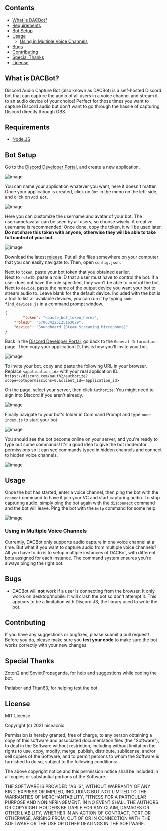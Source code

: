 ## Contents
- [What is DACBot?](https://github.com/nicnacnic/DACBot/blob/main/README.md#what-is-dacbot)
- [Requirements](https://github.com/nicnacnic/DACBot/blob/main/README.md#requirements)
- [Bot Setup](https://github.com/nicnacnic/DACBot/blob/main/README.md#bot-setup)
- [Usage](https://github.com/nicnacnic/DACBot/blob/main/README.md#usage)
   - [Using in Multiple Voice Channels](https://github.com/nicnacnic/DACBot/blob/main/README.md#using-in-multiple-voice-channels)
- [Bugs](https://github.com/nicnacnic/DACBot/blob/main/README.md#bugs)
- [Contributing](https://github.com/nicnacnic/DACBot/blob/main/README.md#contributing)
- [Special Thanks](https://github.com/nicnacnic/DACBot/blob/main/README.md#special-thanks)
- [License](https://github.com/nicnacnic/DACBot/blob/main/README.md#license)

## What is DACBot?
Discord Audio Capture Bot (also known as DACBot) is a self-hosted Discord bot that can capture the audio of all users in a voice channel and stream it to an audio device of your choice! Perfect for those times you want to capture Discord audio but don't want to go through the hassle of capturing Discord directly through OBS.

## Requirements
- [Node.JS](https://nodejs.org/en/download/)

## Bot Setup
Go to the [Discord Developer Portal](https://discord.com/developers/applications), and create a new application.

![image](https://user-images.githubusercontent.com/39160563/118412839-352f1a00-b66a-11eb-9935-c440d9baec06.png)

You can name your application whatever you want, here it doesn't matter. Once your application is created, click on `Bot` in the menu on the left-side, and click on `Add Bot`.

![image](https://user-images.githubusercontent.com/39160563/118412924-aa9aea80-b66a-11eb-9cd7-71c02dc265c2.png)

Here you can customize the username and avatar of your bot. The username/avatar can be seen by all users, so choose wisely. A creative username is recommended! Once done, copy the token, it will be used later. **Do not share this token with anyone, otherwise they will be able to take full control of your bot.**

![image](https://user-images.githubusercontent.com/39160563/118413018-2dbc4080-b66b-11eb-8fd5-fd4ac103451b.png)

Download the latest [release](https://github.com/nicnacnic/DACBot/releases). Put all the files somewhere on your computer that you can easily navigate to. Then, open `config.json`.

Next to `token`, paste your bot token that you obtained earlier.  
Next to `roleID`, paste a role ID that a user must have to control the bot. If a user does not have the role specified, they won't be able to control the bot.  
Next to `device`, paste the name of the output device you want your bot to stream audio to. Leave blank for the default device. Included with the bot is a tool to list all available devices, you can run it by typing `node find_devices.js` in a command prompt window.

```json
{
        "token": "<paste_bot_token_here>",
	"roleID": "570634225125163029",
	"device": "Soundboard (Steam Streaming Microphone)"
}
```

Back in the [Discord Developer Portal](https://discord.com/developers/applications), go back to the `General Information` page. Then copy your application ID, this is how you'll invite your bot.

![image](https://user-images.githubusercontent.com/39160563/118413456-6a893700-b66d-11eb-9691-b6c791a8f72b.png)

To invite your bot, copy and paste the following URL in your browser. Replace `<application_id>` with your real application ID.
`https://discord.com/oauth2/authorize?scope=bot&permissions=0.&client_id=<application_id>`

On the page, select your server, then click `Authorize`. You might need to sign into Discord if you aren't already.

![image](https://user-images.githubusercontent.com/39160563/118413363-f3ec3980-b66c-11eb-9587-22c44311019c.png)

Finally navigate to your bot's folder in Command Prompt and type `node index.js` to start your bot. 

![image](https://user-images.githubusercontent.com/39160563/118413388-1da56080-b66d-11eb-9cc5-35a0ed6c5434.png)

You should see the bot become online on your server, and you're ready to type out some commands! It's a good idea to give the bot moderator permissions so it can see commands typed in hidden channels and connect to hidden voice channels.

![image](https://user-images.githubusercontent.com/39160563/118413508-af14d280-b66d-11eb-980a-67193bb2d0a3.png)

## Usage
Once the bot has started, enter a voice channel, then ping the bot with the `connect` command to have it join your VC and start capturing audio. To stop capturing audio, simply ping the bot again with the `disconnect` command and the bot will leave. Ping the bot with the `help` command for some help.

![image](https://user-images.githubusercontent.com/39160563/118412498-63abf580-b668-11eb-962b-9467ffc3a173.png)

### Using in Multiple Voice Channels
Currently, DACBot only supports audio capture in one voice channel at a time. But what if you want to capture audio from multiple voice channels? All you have to do is to setup multiple instances of DACBot, with different bots assigned for each instance. The command system ensures you're always pinging the right bot.

## Bugs
- DACBot will **not** work if a user is connecting from the browser. It only works on desktop/mobile. It will crash the bot so don't attempt it. This appears to be a limitation with Discord.JS, the library used to write the bot.

## Contributing
If you have any suggestions or bugfixes, please submit a pull request! Before you do, please make sure you **test your code** to make sure the bot works correctly with your new changes.

## Special Thanks
Zoton2 and SovietPropaganda, for help and suggestions while coding the bot.

Patlabor and Titan63, for helping test the bot.

## License
MIT License

Copyright (c) 2021 nicnacnic

Permission is hereby granted, free of charge, to any person obtaining a copy
of this software and associated documentation files (the "Software"), to deal
in the Software without restriction, including without limitation the rights
to use, copy, modify, merge, publish, distribute, sublicense, and/or sell
copies of the Software, and to permit persons to whom the Software is
furnished to do so, subject to the following conditions:

The above copyright notice and this permission notice shall be included in all
copies or substantial portions of the Software.

THE SOFTWARE IS PROVIDED "AS IS", WITHOUT WARRANTY OF ANY KIND, EXPRESS OR
IMPLIED, INCLUDING BUT NOT LIMITED TO THE WARRANTIES OF MERCHANTABILITY,
FITNESS FOR A PARTICULAR PURPOSE AND NONINFRINGEMENT. IN NO EVENT SHALL THE
AUTHORS OR COPYRIGHT HOLDERS BE LIABLE FOR ANY CLAIM, DAMAGES OR OTHER
LIABILITY, WHETHER IN AN ACTION OF CONTRACT, TORT OR OTHERWISE, ARISING FROM,
OUT OF OR IN CONNECTION WITH THE SOFTWARE OR THE USE OR OTHER DEALINGS IN THE
SOFTWARE.
